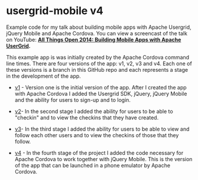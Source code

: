 usergrid-mobile v4
===============

Example code for my talk about building mobile apps with Apache Usergrid, jQuery Mobile and Apache Cordova. You can view a screencast of the talk on YouTube: 
__[All Things Open 2014: Building Mobile Apps with Apache UserGrid](https://www.youtube.com/watch?v=DjFG-QbxxLw).__

This example app is was initially created by the Apache Cordova command line times. 
There are four versions of the app: v1, v2, v3 and v4. Each one of these versions 
is a branch in this GitHub repo and each represents a stage in the development of the app.

* [v1](https://github.com/snoopdave/usergrid-mobile/tree/v1) - Version one is the initial version 
of the app. After I created the app with Apache Cordova I added the Usergrid SDK, jQuery, jQuery 
Mobile and the ability for users to sign-up and to login.

* [v2](https://github.com/snoopdave/usergrid-mobile/tree/v2)- In the second stage I added the 
ability for users to be able to "checkin" and to view the checkins that they have created.

* [v3](https://github.com/snoopdave/usergrid-mobile/tree/v3)- In the third stage I added the 
ability for users to be able to view and follow each other users and to view the checkins 
of those that they follow.

* [v4](https://github.com/snoopdave/usergrid-mobile/tree/v4) - In the fourth stage of the 
project I added the code necessary for Apache Cordova to work together with jQuery Mobile. 
This is the version of the app that can be launched in a phone emulator by Apache Cordova.



